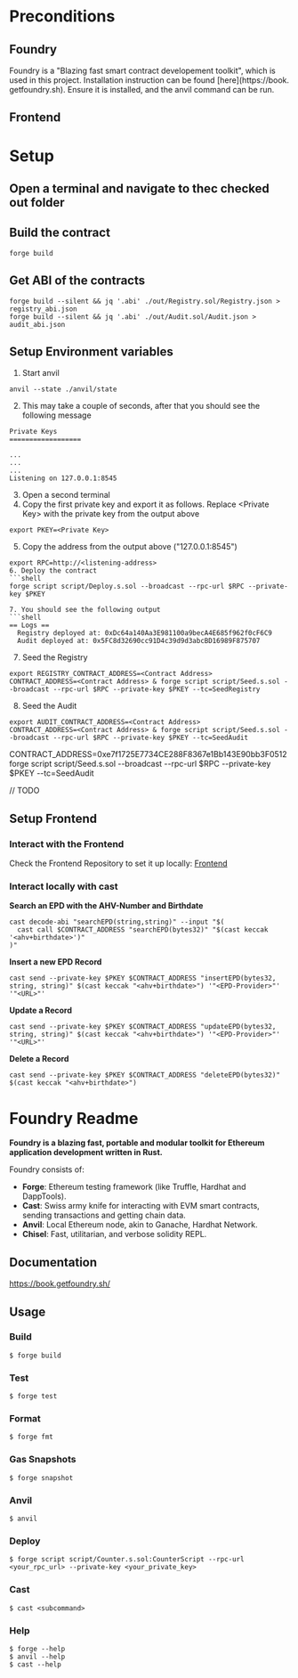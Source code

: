 # Preconditions

## Foundry

Foundry is a "Blazing fast smart contract developement toolkit", which is used in this project. Installation instruction can be found [here](https://book. getfoundry.sh). Ensure it is installed, and the anvil command can be run.

## Frontend



# Setup


## Open a terminal and navigate to thec checked out folder

## Build the contract
```shell
forge build
```

## Get ABI of the contracts
```shell
forge build --silent && jq '.abi' ./out/Registry.sol/Registry.json > registry_abi.json 
forge build --silent && jq '.abi' ./out/Audit.sol/Audit.json > audit_abi.json
```

## Setup Environment variables

1. Start anvil
```shell
anvil --state ./anvil/state
```
2. This may take a couple of seconds, after that you should see the following message
```shell
Private Keys
==================

...
...
...
Listening on 127.0.0.1:8545
```
3. Open a second terminal
4. Copy the first private key and export it as follows. Replace \<Private Key\> with the private key from the output above
```shell
export PKEY=<Private Key>
```
5. Copy the address from the output above ("127.0.0.1:8545")
```shell
export RPC=http://<listening-address>
6. Deploy the contract
```shell
forge script script/Deploy.s.sol --broadcast --rpc-url $RPC --private-key $PKEY
```
```
7. You should see the following output
```shell
== Logs ==
  Registry deployed at: 0xDc64a140Aa3E981100a9becA4E685f962f0cF6C9
  Audit deployed at: 0x5FC8d32690cc91D4c39d9d3abcBD16989F875707

```
7. Seed the Registry
```shell
export REGISTRY_CONTRACT_ADDRESS=<Contract Address>
CONTRACT_ADDRESS=<Contract Address> & forge script script/Seed.s.sol --broadcast --rpc-url $RPC --private-key $PKEY --tc=SeedRegistry
```

8. Seed the Audit
```shell
export AUDIT_CONTRACT_ADDRESS=<Contract Address>
CONTRACT_ADDRESS=<Contract Address> & forge script script/Seed.s.sol --broadcast --rpc-url $RPC --private-key $PKEY --tc=SeedAudit
```

CONTRACT_ADDRESS=0xe7f1725E7734CE288F8367e1Bb143E90bb3F0512 forge script script/Seed.s.sol --broadcast --rpc-url $RPC --private-key $PKEY --tc=SeedAudit


// TODO


## Setup Frontend

### Interact with the Frontend
Check the Frontend Repository to set it up locally: [Frontend](https://github.com/seanimhof/epd-frontend)

### Interact locally with cast

**Search an EPD with the AHV-Number and Birthdate**
```shell
cast decode-abi "searchEPD(string,string)" --input "$(
  cast call $CONTRACT_ADDRESS "searchEPD(bytes32)" "$(cast keccak '<ahv+birthdate>')"
)"
```
**Insert a new EPD Record**
```shell
cast send --private-key $PKEY $CONTRACT_ADDRESS "insertEPD(bytes32, string, string)" $(cast keccak "<ahv+birthdate>") '"<EPD-Provider>"' '"<URL>"'
```

**Update a Record**
```shell
cast send --private-key $PKEY $CONTRACT_ADDRESS "updateEPD(bytes32, string, string)" $(cast keccak "<ahv+birthdate>") '"<EPD-Provider>"' '"<URL>"'
```

**Delete a Record**
```shell
cast send --private-key $PKEY $CONTRACT_ADDRESS "deleteEPD(bytes32)" $(cast keccak "<ahv+birthdate>")
```


# Foundry Readme

**Foundry is a blazing fast, portable and modular toolkit for Ethereum application development written in Rust.**

Foundry consists of:

-   **Forge**: Ethereum testing framework (like Truffle, Hardhat and DappTools).
-   **Cast**: Swiss army knife for interacting with EVM smart contracts, sending transactions and getting chain data.
-   **Anvil**: Local Ethereum node, akin to Ganache, Hardhat Network.
-   **Chisel**: Fast, utilitarian, and verbose solidity REPL.

## Documentation

https://book.getfoundry.sh/

## Usage

### Build

```shell
$ forge build
```

### Test

```shell
$ forge test
```

### Format

```shell
$ forge fmt
```

### Gas Snapshots

```shell
$ forge snapshot
```

### Anvil

```shell
$ anvil
```

### Deploy

```shell
$ forge script script/Counter.s.sol:CounterScript --rpc-url <your_rpc_url> --private-key <your_private_key>
```

### Cast

```shell
$ cast <subcommand>
```

### Help

```shell
$ forge --help
$ anvil --help
$ cast --help
```
